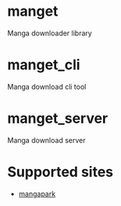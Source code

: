 # manget
Manga downloader library

# manget_cli
Manga download cli tool

# manget_server
Manga download server

# Supported sites
- [mangapark](https://mangapark.net)
